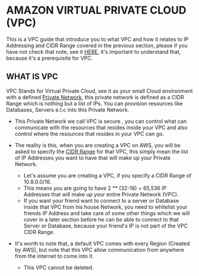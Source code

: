 # AMAZON VIRTUAL PRIVATE CLOUD (VPC)
This is a VPC guide that introduce you to what VPC and how it relates to IP Addressing and CIDR Range covered in the 
previous section, please if you have not check that note, see it [HERE](https://github.com/coredataengineers/CDE-BOOTCAMP/blob/main/09_aws_cloud/03-Virtual-Private-Cloud(VPC)/00-IP-Addressing.md), it's important to understand that, because it's a 
prerequisite for VPC.

## WHAT IS VPC
VPC Stands for Virtual Private Cloud, see it as your small Cloud environment with a defined [Private Network](https://github.com/coredataengineers/CDE-BOOTCAMP/blob/main/09_aws_cloud/03-Virtual-Private-Cloud(VPC)/00-IP-Addressing.md#:~:text=A%20CIDR%20Range%20is%20like%20a%20private%20Network%2C%20which%20is%20a%20range%20of%20IPs), this private network is defined as a CIDR Range which is nothing but a list of IPs. You can provision resources like Databases, Servers e.t.c into this Private Network.

- This Private Network we call VPC is secure , you can control what can communicate with the resources that resides inside your VPC and also control where the resources that resides in your VPC can go.

- The reality is this, when you are creating a VPC on AWS, you will be asked to specify the [CIDR Range](https://github.com/coredataengineers/CDE-BOOTCAMP/blob/main/09_aws_cloud/03-Virtual-Private-Cloud(VPC)/00-IP-Addressing.md#classless-inter-domain-routing-cidr) for that VPC, this simply mean the list of IP Addresses you want to have that will make up your Private Network.

  - Let's assume you are creating a VPC, if you specify a CIDR Range of 10.8.0.0/16.
  -  This means you are going to have 2 ** (32-16) = 65,536 IP Addresses that will make up your entire Private Network (VPC).
  -  If you want your friend want to connect to a server or Database inside that VPC from his house Network, you need to whitelist your friends IP Address and take care of some other things which we will cover in a later section before he can be able to connect to that Server or Database, because your friend's IP is not part of the VPC CIDR Range.
   
- It's worth to note that, a default VPC comes with every Region (Created by AWS), but note that this VPC allow communication from anywhere from the internet to come into it.
  - This VPC cannot be deleted.





